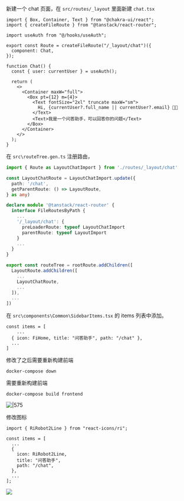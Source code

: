 
新建一个 chat 页面，在 `src/routes/_layout` 里面新建 `chat.tsx`
```tsx
import { Box, Container, Text } from "@chakra-ui/react";
import { createFileRoute } from "@tanstack/react-router";

import useAuth from "@/hooks/useAuth";

export const Route = createFileRoute("/_layout/chat")({
  component: Chat,
});

function Chat() {
  const { user: currentUser } = useAuth();

  return (
    <>
      <Container maxW="full">
        <Box pt={12} m={4}>
          <Text fontSize="2xl" truncate maxW="sm">
            Hi, {currentUser?.full_name || currentUser?.email} 👋🏼
          </Text>
          <Text>我是一个问答助手，可以回答你的问题</Text>
        </Box>
      </Container>
    </>
  );
}

```

在 `src\routeTree.gen.ts` 注册路由，
```ts
import { Route as LayoutChatImport } from './routes/_layout/chat'

const LayoutChatRoute = LayoutChatImport.update({
  path: '/chat',
  getParentRoute: () => LayoutRoute,
} as any)

declare module '@tanstack/react-router' {
  interface FileRoutesByPath {
    ...
    '/_layout/chat': {
      preLoaderRoute: typeof LayoutChatImport
      parentRoute: typeof LayoutImport
    }
    ...
  }
}

export const routeTree = rootRoute.addChildren([
  LayoutRoute.addChildren([
    ...
    LayoutChatRoute,
    ...
  ]),
  ...
])
```

在 `src\components\Common\SidebarItems.tsx` 的 items 列表中添加。
```tsx
const items = [
	...
  { icon: FiHome, title: "问答助手", path: "/chat" },
  ...
]
```

修改了之后需要重新构建前端
```shell
docker-compose down
```

需要重新构建前端
```shell
docker-compose build frontend
```

![|575](https://typora-birdy.oss-cn-guangzhou.aliyuncs.com/20250315141327660.png)

修改图标
```tsx
import { RiRobot2Line } from "react-icons/ri";

const items = [
  ...
  {
    icon: RiRobot2Line,
    title: "问答助手",
    path: "/chat",
  },
  ...
];
```

![](https://typora-birdy.oss-cn-guangzhou.aliyuncs.com/20250315142937045.png)
